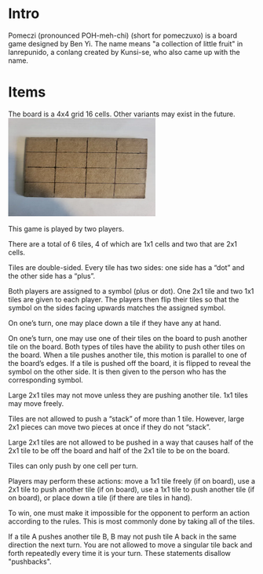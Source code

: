 # Intro
Pomeczi (pronounced POH-meh-chi) (short for pomeczuxo) is a board game designed by Ben Yi. The name means "a collection of little fruit" in lanrepunido, a conlang created by Kunsi-se, who also came up with the name. 

# Items
The board is a 4x4 grid 16 cells. Other variants may exist in the future.
<img src="/board.webp" alt="board" width="300" height="200">

This game is played by two players.

There are a total of 6 tiles, 4 of which are 1x1 cells and two that are 2x1 cells.

Tiles are double-sided. Every tile has two sides: one side has a “dot” and the other side has a “plus”.

Both players are assigned to a symbol (plus or dot). One 2x1 tile and two 1x1 tiles are given to each player. The players then flip their tiles so that the symbol on the sides facing upwards matches the assigned symbol.

On one’s turn, one may place down a tile if they have any at hand.

On one’s turn, one may use one of their tiles on the board to push another tile on the board. Both types of tiles have the ability to push other tiles on the board. When a tile pushes another tile, this motion is parallel to one of the board’s edges.
If a tile is pushed off the board, it is flipped to reveal the symbol on the other side. It is then given to the person who has the corresponding symbol.

Large 2x1 tiles may not move unless they are pushing another tile. 1x1 tiles may move freely.

Tiles are not allowed to push a “stack” of more than 1 tile. However, large 2x1 pieces can move two pieces at once if they do not “stack”.

Large 2x1 tiles are not allowed to be pushed in a way that causes half of the 2x1 tile to be off the board and half of the 2x1 tile to be on the board.

Tiles can only push by one cell per turn.

Players may perform these actions: move a 1x1 tile freely (if on board), use a 2x1 tile to push another tile (if on board), use a 1x1 tile to push another tile (if on board), or place down a tile (if there are tiles in hand).

To win, one must make it impossible for the opponent to perform an action according to the rules. This is most commonly done by taking all of the tiles.

If a tile A pushes another tile B, B may not push tile A back in the same direction the next turn. You are not allowed to move a singular tile back and forth repeatedly every time it is your turn. These statements disallow "pushbacks".
